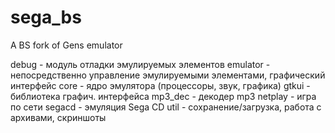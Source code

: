 # sega_bs
A BS fork of Gens emulator

debug - модуль отладки эмулируемых элементов
emulator - непосредственно управление эмулируемыми элементами, графический интерфейс
core - ядро эмулятора (процессоры, звук, графика)
gtkui - библиотека графич. интерфейса
mp3_dec - декодер mp3
netplay - игра по сети
segacd - эмуляция Sega CD
util - сохранение/загрузка, работа с архивами, скриншоты
